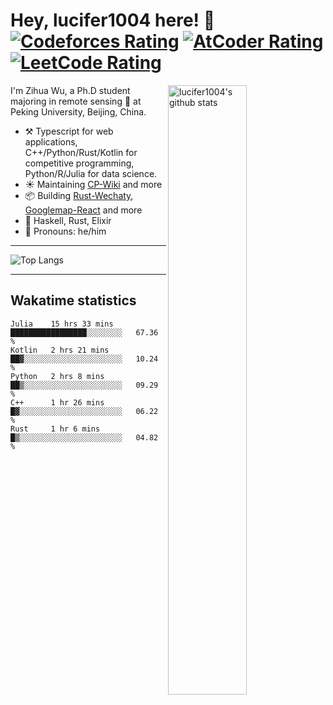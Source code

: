# Hey, lucifer1004 here! :wave: [![Codeforces Rating](https://cp-logo.vercel.app/codeforces/lucifer1004)](https://codeforces.com/profile/lucifer1004) [![AtCoder Rating](https://cp-logo.vercel.app/atcoder/lucifer1004)](https://atcoder.jp/users/lucifer1004) [![LeetCode Rating](https://cp-logo.vercel.app/leetcode/lucifer1004)](https://leetcode-cn.com/u/lucifer1004/)

<img width="50%" align="right" alt="lucifer1004's github stats" src="https://github-readme-stats.vercel.app/api?username=lucifer1004&show_icons=true">

I'm Zihua Wu, a Ph.D student majoring in remote sensing :satellite: at Peking University, Beijing, China.

- :hammer_and_pick: Typescript for web applications, C++/Python/Rust/Kotlin for competitive programming, Python/R/Julia for data science.
- :sunny: Maintaining [CP-Wiki](https://cp-wiki.vercel.app) and more 
- :package: Building [Rust-Wechaty](https://github.com/wechaty/rust-wechaty), [Googlemap-React](https://github.com/googlemap-react/googlemap-react) and more
- :seedling: Haskell, Rust, Elixir
- :man: Pronouns: he/him

---

![Top Langs](https://github-readme-stats.vercel.app/api/top-langs/?username=lucifer1004&layout=compact)

---

## Wakatime statistics

<!--START_SECTION:waka-->
```text
Julia    15 hrs 33 mins  █████████████████░░░░░░░░   67.36 % 
Kotlin   2 hrs 21 mins   ██▓░░░░░░░░░░░░░░░░░░░░░░   10.24 % 
Python   2 hrs 8 mins    ██▒░░░░░░░░░░░░░░░░░░░░░░   09.29 % 
C++      1 hr 26 mins    █▓░░░░░░░░░░░░░░░░░░░░░░░   06.22 % 
Rust     1 hr 6 mins     █▒░░░░░░░░░░░░░░░░░░░░░░░   04.82 % 
```
<!--END_SECTION:waka-->
